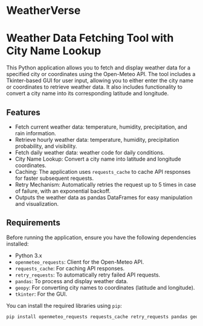 # WeatherVerse

# Weather Data Fetching Tool with City Name Lookup

This Python application allows you to fetch and display weather data for a specified city or coordinates using the Open-Meteo API.
The tool includes a Tkinter-based GUI for user input, allowing you to either enter the city name or coordinates to retrieve weather data.
It also includes functionality to convert a city name into its corresponding latitude and longitude.

## Features

- Fetch current weather data: temperature, humidity, precipitation, and rain information.
- Retrieve hourly weather data: temperature, humidity, precipitation probability, and visibility.
- Fetch daily weather data: weather code for daily conditions.
- City Name Lookup: Convert a city name into latitude and longitude coordinates.
- Caching: The application uses `requests_cache` to cache API responses for faster subsequent requests.
- Retry Mechanism: Automatically retries the request up to 5 times in case of failure, with an exponential backoff.
- Outputs the weather data as pandas DataFrames for easy manipulation and visualization.

## Requirements

Before running the application, ensure you have the following dependencies installed:

- Python 3.x
- `openmeteo_requests`: Client for the Open-Meteo API.
- `requests_cache`: For caching API responses.
- `retry_requests`: To automatically retry failed API requests.
- `pandas`: To process and display weather data.
- `geopy`: For converting city names to coordinates (latitude and longitude).
- `tkinter`: For the GUI.

You can install the required libraries using `pip`:

```bash
pip install openmeteo_requests requests_cache retry_requests pandas geopy
